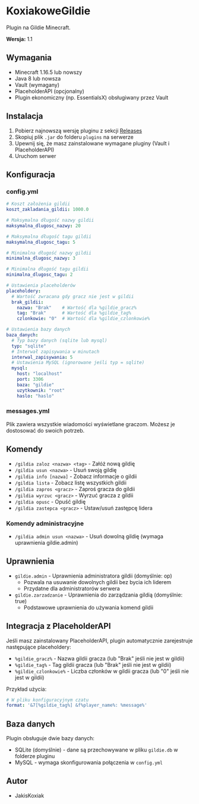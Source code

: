 # KoxiakoweGildie

Plugin na Gildie Minecraft.

**Wersja:** 1.1

## Wymagania

- Minecraft 1.16.5 lub nowszy
- Java 8 lub nowsza
- Vault (wymagany)
- PlaceholderAPI (opcjonalny)
- Plugin ekonomiczny (np. EssentialsX) obsługiwany przez Vault

## Instalacja

1. Pobierz najnowszą wersję pluginu z sekcji [Releases](https://github.com/JakisKoxiak/KoxiakoweGildie/releases)
2. Skopiuj plik `.jar` do folderu `plugins` na serwerze
3. Upewnij się, że masz zainstalowane wymagane pluginy (Vault i PlaceholderAPI)
4. Uruchom serwer

## Konfiguracja

### config.yml
```yaml
# Koszt założenia gildii
koszt_zakladania_gildii: 1000.0

# Maksymalna długość nazwy gildii
maksymalna_dlugosc_nazwy: 20

# Maksymalna długość tagu gildii
maksymalna_dlugosc_tagu: 5

# Minimalna długość nazwy gildii
minimalna_dlugosc_nazwy: 3

# Minimalna długość tagu gildii
minimalna_dlugosc_tagu: 2

# Ustawienia placeholderów
placeholdery:
  # Wartość zwracana gdy gracz nie jest w gildii
  brak_gildii:
    nazwa: "Brak"    # Wartość dla %gildie_gracz%
    tag: "Brak"      # Wartość dla %gildie_tag%
    czlonkowie: "0"  # Wartość dla %gildie_czlonkowie%

# Ustawienia bazy danych
baza_danych:
  # Typ bazy danych (sqlite lub mysql)
  typ: "sqlite"
  # Interwał zapisywania w minutach
  interwal_zapisywania: 5
  # Ustawienia MySQL (ignorowane jeśli typ = sqlite)
  mysql:
    host: "localhost"
    port: 3306
    baza: "gildie"
    uzytkownik: "root"
    haslo: "haslo"
```

### messages.yml
Plik zawiera wszystkie wiadomości wyświetlane graczom. Możesz je dostosować do swoich potrzeb.

## Komendy

- `/gildia zaloz <nazwa> <tag>` - Załóż nową gildię
- `/gildia usun <nazwa>` - Usuń swoją gildię
- `/gildia info [nazwa]` - Zobacz informacje o gildii
- `/gildia lista` - Zobacz listę wszystkich gildii
- `/gildia zapros <gracz>` - Zaproś gracza do gildii
- `/gildia wyrzuc <gracz>` - Wyrzuć gracza z gildii
- `/gildia opusc` - Opuść gildię
- `/gildia zastepca <gracz>` - Ustaw/usuń zastępcę lidera

### Komendy administracyjne
- `/gildia admin usun <nazwa>` - Usuń dowolną gildię (wymaga uprawnienia gildie.admin)

## Uprawnienia

- `gildie.admin` - Uprawnienia administratora gildii (domyślnie: op)
  - Pozwala na usuwanie dowolnych gildii bez bycia ich liderem
  - Przydatne dla administratorów serwera
- `gildie.zarzadzanie` - Uprawnienia do zarządzania gildią (domyślnie: true)
  - Podstawowe uprawnienia do używania komend gildii

## Integracja z PlaceholderAPI

Jeśli masz zainstalowany PlaceholderAPI, plugin automatycznie zarejestruje następujące placeholdery:

- `%gildie_gracz%` - Nazwa gildii gracza (lub "Brak" jeśli nie jest w gildii)
- `%gildie_tag%` - Tag gildii gracza (lub "Brak" jeśli nie jest w gildii)
- `%gildie_czlonkowie%` - Liczba członków w gildii gracza (lub "0" jeśli nie jest w gildii)

Przykład użycia:
```yaml
# W pliku konfiguracyjnym czatu
format: '&7[%gildie_tag%] &f%player_name%: %message%'
```

## Baza danych

Plugin obsługuje dwie bazy danych:
- SQLite (domyślnie) - dane są przechowywane w pliku `gildie.db` w folderze pluginu
- MySQL - wymaga skonfigurowania połączenia w `config.yml`

## Autor

- JakisKoxiak
